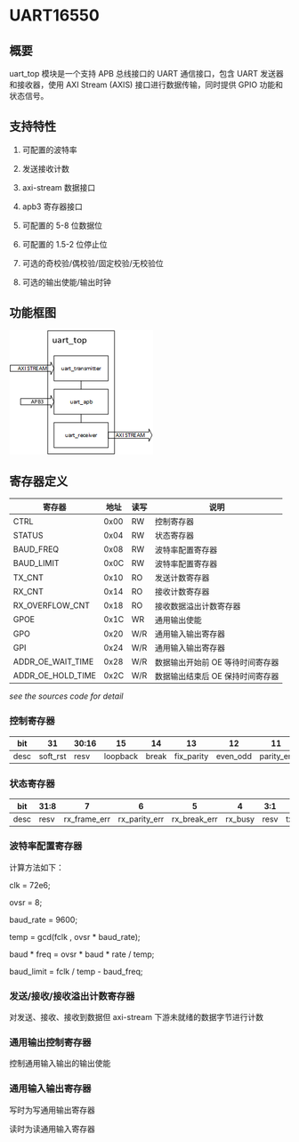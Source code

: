 # UART16550

## 概要

uart_top 模块是一个支持 APB 总线接口的 UART 通信接口，包含 UART 发送器和接收器，使用 AXI Stream (AXIS) 接口进行数据传输，同时提供 GPIO 功能和状态信号。

## 支持特性

1. 可配置的波特率

2. 发送接收计数

3. axi-stream 数据接口

4. apb3 寄存器接口

5. 可配置的 5-8 位数据位

6. 可配置的 1.5-2 位停止位

7. 可选的奇校验/偶校验/固定校验/无校验位

8. 可选的输出使能/输出时钟

## 功能框图

![block_design.png](doc/block_design.png)

## 寄存器定义

| 寄存器            | 地址 | 读写 | 说明                             |
| ----------------- | ---- | ---- | -------------------------------- |
| CTRL              | 0x00 | RW   | 控制寄存器                       |
| STATUS            | 0x04 | RW   | 状态寄存器                       |
| BAUD_FREQ         | 0x08 | RW   | 波特率配置寄存器                 |
| BAUD_LIMIT        | 0x0C | RW   | 波特率配置寄存器                 |
| TX_CNT            | 0x10 | RO   | 发送计数寄存器                   |
| RX_CNT            | 0x14 | RO   | 接收计数寄存器                   |
| RX_OVERFLOW_CNT   | 0x18 | RO   | 接收数据溢出计数寄存器           |
| GPOE              | 0x1C | WR   | 通用输出使能                     |
| GPO               | 0x20 | W/R  | 通用输入输出寄存器               |
| GPI               | 0x24 | W/R  | 通用输入输出寄存器               |
| ADDR_OE_WAIT_TIME | 0x28 | W/R  | 数据输出开始前 OE 等待时间寄存器 |
| ADDR_OE_HOLD_TIME | 0x2C | W/R  | 数据输出结束后 OE 保持时间寄存器 |

_see the sources code for detail_

### 控制寄存器

| bit  | 31       | 30:16 | 15       | 14    | 13         | 12       | 11        | 10        | 9:8       | 7:4  | 3          | 2          | 1     | 0     |
| ---- | -------- | ----- | -------- | ----- | ---------- | -------- | --------- | --------- | --------- | ---- | ---------- | ---------- | ----- | ----- |
| desc | soft_rst | resv  | loopback | break | fix_parity | even_odd | parity_en | stop_bits | data_bits | resv | rx_cnt_clr | tx_cnt_clr | rx_en | tx_en |

### 状态寄存器

| bit  | 31:8 | 7            | 6             | 5            | 4       | 3:1  | 0       |
| ---- | ---- | ------------ | ------------- | ------------ | ------- | ---- | ------- |
| desc | resv | rx_frame_err | rx_parity_err | rx_break_err | rx_busy | resv | tx_busy |

### 波特率配置寄存器

计算方法如下：

clk = 72e6;

ovsr = 8;

baud_rate = 9600;

temp = gcd(fclk , ovsr \* baud_rate);

baud \* freq = ovsr \* baud \* rate / temp;

baud_limit = fclk / temp - baud_freq;

### 发送/接收/接收溢出计数寄存器

对发送、接收、接收到数据但 axi-stream 下游未就绪的数据字节进行计数

### 通用输出控制寄存器

控制通用输入输出的输出使能

### 通用输入输出寄存器

写时为写通用输出寄存器

读时为读通用输入寄存器
